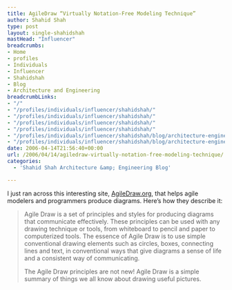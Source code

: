 ```yaml
---
title: AgileDraw “Virtually Notation-Free Modeling Technique”
author: Shahid Shah
type: post
layout: single-shahidshah
mastHead: "Influencer"
breadcrumbs:
- Home
- profiles
- Individuals
- Influencer
- Shahidshah
- Blog
- Architecture and Engineering
breadcrumbLinks:
- "/"
- "/profiles/individuals/influencer/shahidshah/"
- "/profiles/individuals/influencer/shahidshah/"
- "/profiles/individuals/influencer/shahidshah/"
- "/profiles/individuals/influencer/shahidshah/"
- "/profiles/individuals/influencer/shahidshah/blog/architecture-engineering/"
- "/profiles/individuals/influencer/shahidshah/blog/architecture-engineering/"
date: 2006-04-14T21:56:40+00:00
url: /2006/04/14/agiledraw-virtually-notation-free-modeling-technique/
categories:
  - 'Shahid Shah Architecture &amp; Engineering Blog'

---
```

I just ran across this interesting site, [AgileDraw.org][1], that helps agile modelers and programmers produce diagrams. Here&#8217;s how they describe it:

> Agile Draw is a set of principles and styles for producing diagrams that communicate effectively. These principles can be used with any drawing technique or tools, from whiteboard to pencil and paper to computerized tools. The essence of Agile Draw is to use simple conventional drawing elements such as circles, boxes, connecting lines and text, in conventional ways that give diagrams a sense of life and a consistent way of communicating.
> 
> The Agile Draw principles are not new! Agile Draw is a simple summary of things we all know about drawing useful pictures.

 [1]: http://agiledraw.org/